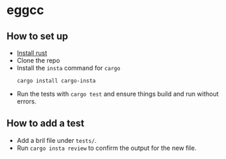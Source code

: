 # eggcc

## How to set up

- [Install rust](https://www.rust-lang.org/tools/install)
- Clone the repo
- Install the `insta` command for `cargo`
  ```
  cargo install cargo-insta
  ```
- Run the tests with `cargo test` and ensure things build and run without errors.

## How to add a test
- Add a bril file under `tests/`.
- Run `cargo insta review` to confirm the output for the new file.

